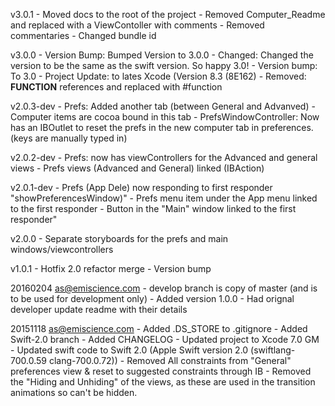 v3.0.1
    - Moved docs to the root of the project
    - Removed Computer_Readme and replaced with a ViewContoller with comments
    - Removed commentaries
    - Changed bundle id

v3.0.0
    - Version Bump: Bumped Version to 3.0.0
    - Changed: Changed the version to be the same as the swift version. So happy 3.0!
    - Version bump: To 3.0
    - Project Update: to lates Xcode (Version 8.3 (8E162)
    - Removed: __FUNCTION__ references and replaced with #function

v2.0.3-dev
    - Prefs: Added another tab (between General and Advanved) - Computer
                    items are cocoa bound in this tab
    - PrefsWindowController: Now has an IBOutlet to reset the prefs in the new
                    computer tab in preferences. (keys are manually typed in)

v2.0.2-dev
    - Prefs: now has viewControllers for the Advanced and general views
    - Prefs views (Advanced and General) linked (IBAction)

v2.0.1-dev
    - Prefs (App Dele) now responding to first responder
            "showPreferencesWindow)"
    - Prefs menu item under the App menu linked to the first responder
    - Button in the "Main" window linked to the first responder"

v2.0.0
    - Separate storyboards for the prefs and main windows/viewcontrollers

v1.0.1
    - Hotfix 2.0 refactor merge
    - Version bump


20160204 as@emiscience.com
    - develop branch is copy of master (and is to be used for development only)
    - Added version 1.0.0
    - Had orignal developer update readme with their details


20151118 as@emiscience.com
    - Added .DS_STORE to .gitignore
    - Added Swift-2.0 branch
    - Added CHANGELOG
    - Updated project to Xcode 7.0 GM
    - Updated swift code to Swift 2.0 (Apple Swift version 2.0 (swiftlang-700.0.59 clang-700.0.72))
    - Removed All constraints from "General" preferences view & reset to suggested constraints through IB
    - Removed the "Hiding and Unhiding" of the views, as these are used in the transition animations so can't be hidden.
